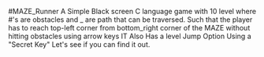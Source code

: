 #MAZE_Runner
A Simple Black screen C language game with 10 level where #'s are obstacles and _ are path that can be traversed. Such that the player  has to reach top-left corner from bottom_right corner of the MAZE without hitting obstacles using arrow keys
IT Also Has a level Jump Option Using a "Secret Key"
Let's see if you can find it out.
